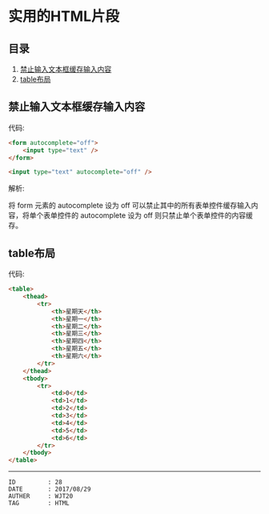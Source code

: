 
# 实用的HTML片段 #

## 目录 ##

1. [禁止输入文本框缓存输入内容](#href1)
2. [table布局](#href2)

## <a name="href1">禁止输入文本框缓存输入内容</a> ##

代码:

```html
<form autocomplete="off">
    <input type="text" />
</form>

<input type="text" autocomplete="off" />
```

解析:

将 form 元素的 autocomplete 设为 off 可以禁止其中的所有表单控件缓存输入内容，将单个表单控件的 autocomplete 设为 off 则只禁止单个表单控件的内容缓存。

## <a name="href2">table布局</a> ##

代码:

```html
<table>
    <thead>
        <tr>
            <th>星期天</th>
            <th>星期一</th>
            <th>星期二</th>
            <th>星期三</th>
            <th>星期四</th>
            <th>星期五</th>
            <th>星期六</th>
        </tr>
    </thead>
    <tbody>
        <tr>
            <td>0</td>
            <td>1</td>
            <td>2</td>
            <td>3</td>
            <td>4</td>
            <td>5</td>
            <td>6</td>
        </tr>
    </tbody>
</table>
```

---

```
ID         : 28
DATE       : 2017/08/29
AUTHER     : WJT20
TAG        : HTML
```
